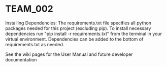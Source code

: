 # TEAM_002
Installing Dependencies: The requirements.txt file specifies
all python packages needed for this project (excluding pip). To
install necessary dependencies run "pip install -r requirements.txt" from
the terminal in your virtual environment. Dependencies can be added to
the bottom of requirements.txt as needed.

See the wiki pages for the User Manual and future developer documentation
